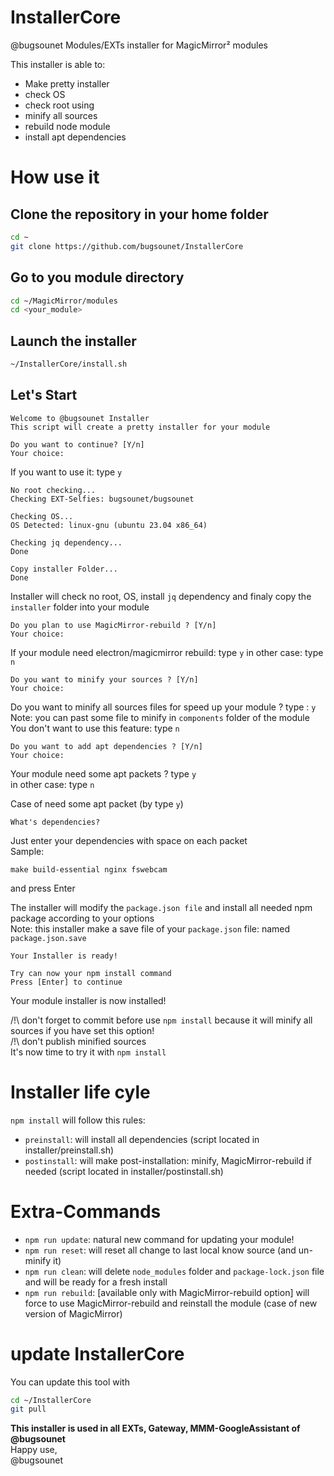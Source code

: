 # InstallerCore
@bugsounet Modules/EXTs installer for MagicMirror² modules

This installer is able to:
 * Make pretty installer
 * check OS
 * check root using
 * minify all sources
 * rebuild node module
 * install apt dependencies

# How use it

## Clone the repository in your home folder
```sh
cd ~
git clone https://github.com/bugsounet/InstallerCore
```
## Go to you module directory
```sh
cd ~/MagicMirror/modules
cd <your_module>
```
## Launch the installer
```sh
~/InstallerCore/install.sh
```

## Let's Start
```
Welcome to @bugsounet Installer
This script will create a pretty installer for your module

Do you want to continue? [Y/n] 
Your choice: 
```
If you want to use it: type `y`

```
No root checking...
Checking EXT-Selfies: bugsounet/bugsounet

Checking OS...
OS Detected: linux-gnu (ubuntu 23.04 x86_64)

Checking jq dependency...
Done

Copy installer Folder...
Done
```
Installer will check no root, OS, install `jq` dependency
and finaly copy the `installer` folder into your module

```
Do you plan to use MagicMirror-rebuild ? [Y/n] 
Your choice: 
```

If your module need electron/magicmirror rebuild: type `y`
in other case: type `n`

```
Do you want to minify your sources ? [Y/n] 
Your choice: 
```
Do you want to minify all sources files for speed up your module ? type : `y`<br>
Note: you can past some file to minify in `components` folder of the module<br>
You don't want to use this feature: type `n`

```
Do you want to add apt dependencies ? [Y/n] 
Your choice: 
```
Your module need some apt packets ? type `y`<br>
in other case: type `n`

Case of need some apt packet (by type `y`)
```
What's dependencies?
```
Just enter your dependencies with space on each packet<br>
Sample:
```
make build-essential nginx fswebcam
```
and press Enter

The installer will modify the `package.json file` and install all needed npm package according to your options<br>
Note: this installer make a save file of your `package.json` file: named `package.json.save`

```
Your Installer is ready!

Try can now your npm install command
Press [Enter] to continue
```

Your module installer is now installed!

/!\ don't forget to commit before use `npm install` because it will minify all sources if you have set this option!<br>
/!\ don't publish minified sources<br>
It's now time to try it with `npm install`

# Installer life cyle

`npm install` will follow this rules:
 * `preinstall`: will install all dependencies (script located in installer/preinstall.sh)
 * `postinstall`: will make post-installation: minify, MagicMirror-rebuild if needed (script located in installer/postinstall.sh)

# Extra-Commands

* `npm run update`: natural new command for updating your module!
* `npm run reset`: will reset all change to last local know source (and un-minify it)
* `npm run clean`: will delete `node_modules` folder and `package-lock.json` file and will be ready for a fresh install
* `npm run rebuild`: [available only with MagicMirror-rebuild option] will force to use MagicMirror-rebuild and reinstall the module (case of new version of MagicMirror)

# update InstallerCore
You can update this tool with
```sh
cd ~/InstallerCore
git pull
```

**This installer is used in all EXTs, Gateway, MMM-GoogleAssistant of @bugsounet**<br>
Happy use,<br>
@bugsounet
